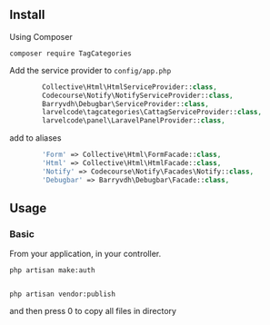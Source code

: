 

## Install

Using Composer

```
composer require TagCategories
```

Add the service provider to `config/app.php`

```php
        Collective\Html\HtmlServiceProvider::class,
        Codecourse\Notify\NotifyServiceProvider::class,
        Barryvdh\Debugbar\ServiceProvider::class,
        larvelcode\tagcategories\CattagServiceProvider::class,
        larvelcode\panel\LaravelPanelProvider::class,
```
add to aliases
```php
        'Form' => Collective\Html\FormFacade::class,
        'Html' => Collective\Html\HtmlFacade::class,
        'Notify' => Codecourse\Notify\Facades\Notify::class,
        'Debugbar' => Barryvdh\Debugbar\Facade::class,
```


## Usage

### Basic

From your application,  in your controller.

```
php artisan make:auth


php artisan vendor:publish

```

and then press 0 to copy all files in directory